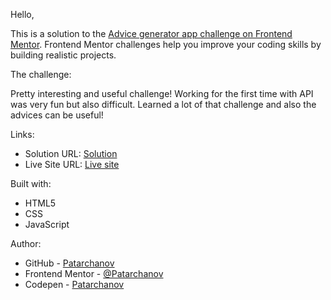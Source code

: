 Hello,

This is a solution to the [Advice generator app challenge on Frontend Mentor](https://www.frontendmentor.io/challenges/advice-generator-app-QdUG-13db). Frontend Mentor challenges help you improve your coding skills by building realistic projects.

The challenge:

Pretty interesting and useful challenge!
Working for the first time with API was very fun but also difficult.
Learned a lot of that challenge and also the advices can be useful!


Links:

- Solution URL: [Solution](https://github.com/Patarchanov/Advice-generator-app)
- Live Site URL: [Live site](https://patarchanov.github.io/Advice-generator-app/)

Built with:

- HTML5
- CSS
- JavaScript

Author:

- GitHub - [Patarchanov](https://github.com/Patarchanov)
- Frontend Mentor - [@Patarchanov](https://www.frontendmentor.io/profile/Patarchanov)
- Codepen - [Patarchanov](https://codepen.io/Patarchanov)
